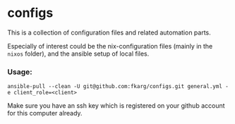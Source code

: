 # configs

This is a collection of configuration files and related automation parts.

Especially of interest could be the nix-configuration files (mainly in the `nixos` folder), and the ansible setup of local files.

### Usage:
`ansible-pull --clean -U git@github.com:fkarg/configs.git general.yml -e client_role=<client>`

Make sure you have an ssh key which is registered on your github account for this computer already.
